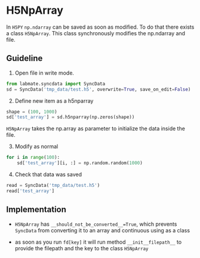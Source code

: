 # H5NpArray

In `H5PY` `np.ndarray` can be saved as soon as modified. To do that there exists a class `H5NpArray`. This class synchronously modifies the np.ndarray and file.

## Guideline

1. Open file in write mode.

```python
from labmate.syncdata import SyncData
sd = SyncData('tmp_data/test.h5', overwrite=True, save_on_edit=False)
```

2. Define new item as a h5nparray

```python
shape = (100, 1000)
sd['test_array'] = sd.h5nparray(np.zeros(shape))
```

`H5NpArray` takes the np.array as parameter to initialize the data inside the file.

3. Modify as normal

```python
for i in range(100):
    sd['test_array'][i, :] = np.random.random(1000)
```

4. Check that data was saved

```python
read = SyncData('tmp_data/test.h5')
read['test_array']
```

## Implementation

- `H5NpArray` has `__should_not_be_converted__=True`, which prevents `SyncData` from converting it to an array and continuous using as a class

- as soon as you run `fd[key]` it will run method `__init__filepath__` to provide the filepath and the key to the class `H5NpArray`

